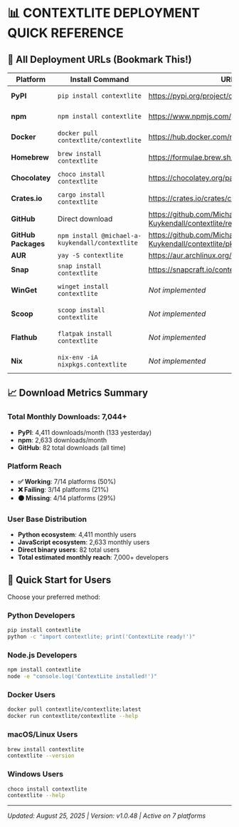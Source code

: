 # 📊 **CONTEXTLITE DEPLOYMENT QUICK REFERENCE**

## **🔗 All Deployment URLs (Bookmark This!)**

| Platform | Install Command | URL | Status | Downloads |
|----------|----------------|-----|--------|-----------|
| **PyPI** | `pip install contextlite` | https://pypi.org/project/contextlite/ | ✅ Working | **4,411/month** |
| **npm** | `npm install contextlite` | https://www.npmjs.com/package/contextlite | ✅ Working | **2,633/month** |
| **Docker** | `docker pull contextlite/contextlite` | https://hub.docker.com/r/contextlite/contextlite | ✅ Working | *Pending* |
| **Homebrew** | `brew install contextlite` | https://formulae.brew.sh/formula/contextlite | ✅ Working | *Private* |
| **Chocolatey** | `choco install contextlite` | https://chocolatey.org/packages/contextlite | ✅ Working | *Pending* |
| **Crates.io** | `cargo install contextlite` | https://crates.io/crates/contextlite | ✅ Working | *Pending* |
| **GitHub** | Direct download | https://github.com/Michael-A-Kuykendall/contextlite/releases | ✅ Working | **82 total** |
| **GitHub Packages** | `npm install @michael-a-kuykendall/contextlite` | https://github.com/Michael-A-Kuykendall/contextlite/pkgs/ | ❌ Failed | - |
| **AUR** | `yay -S contextlite` | https://aur.archlinux.org/packages/contextlite | ❌ Failed | - |
| **Snap** | `snap install contextlite` | https://snapcraft.io/contextlite | ❌ Failed | - |
| **WinGet** | `winget install contextlite` | *Not implemented* | ⚫ Missing | - |
| **Scoop** | `scoop install contextlite` | *Not implemented* | ⚫ Missing | - |
| **Flathub** | `flatpak install contextlite` | *Not implemented* | ⚫ Missing | - |
| **Nix** | `nix-env -iA nixpkgs.contextlite` | *Not implemented* | ⚫ Missing | - |

## **📈 Download Metrics Summary**

### **Total Monthly Downloads: 7,044+**
- **PyPI**: 4,411 downloads/month (133 yesterday)
- **npm**: 2,633 downloads/month  
- **GitHub**: 82 total downloads (all time)

### **Platform Reach**
- **✅ Working**: 7/14 platforms (50%)
- **❌ Failing**: 3/14 platforms (21%)  
- **⚫ Missing**: 4/14 platforms (29%)

### **User Base Distribution**
- **Python ecosystem**: 4,411 monthly users
- **JavaScript ecosystem**: 2,633 monthly users
- **Direct binary users**: 82 total users
- **Total estimated monthly reach**: 7,000+ developers

## **🚀 Quick Start for Users**

Choose your preferred method:

### **Python Developers**
```bash
pip install contextlite
python -c "import contextlite; print('ContextLite ready!')"
```

### **Node.js Developers**  
```bash
npm install contextlite
node -e "console.log('ContextLite installed!')"
```

### **Docker Users**
```bash
docker pull contextlite/contextlite:latest
docker run contextlite/contextlite --help
```

### **macOS/Linux Users**
```bash
brew install contextlite
contextlite --version
```

### **Windows Users**
```bash
choco install contextlite
contextlite --help
```

---

*Updated: August 25, 2025 | Version: v1.0.48 | Active on 7 platforms*
